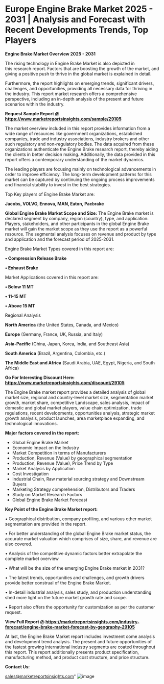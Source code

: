 # Europe Engine Brake Market 2025 - 2031 | Analysis and Forecast with Recent Developments Trends, Top Players

<Strong> Engine Brake Market Overview 2025 - 2031</strong>

The rising technology in Engine Brake Market is also depicted in this research report. Factors that are boosting the growth of the market, and giving a positive push to thrive in the global market is explained in detail.

Furthermore, the report highlights on emerging trends, significant drivers, challenges, and opportunities, providing all necessary data for thriving in the industry. This report market research offers a comprehensive perspective, including an in-depth analysis of the present and future scenarios within the industry.

<strong>Request Sample Report @ <a href=https://www.marketreportsinsights.com/sample/29105>https://www.marketreportsinsights.com/sample/29105</a></strong>

The market overview included in this report provides information from a wide range of resources like government organizations, established companies, trade and industry associations, industry brokers and other such regulatory and non-regulatory bodies. The data acquired from these organizations authenticate the Engine Brake research report, thereby aiding the clients in better decision making. Additionally, the data provided in this report offers a contemporary understanding of the market dynamics.

The leading players are focusing mainly on technological advancements in order to improve efficiency. The long-term development patterns for this market can be captured by continuing the ongoing process improvements and financial stability to invest in the best strategies.

Top Key players of Engine Brake Market are:

<strong>Jacobs, VOLVO, Ennova, MAN, Eaton, Pacbrake</strong>

<strong><b>Global Engine Brake Market Scope and Size:</b></strong>
The Engine Brake market is declared segment by company, region (country), type, and application. Players, stakeholders, and other participants in the global Engine Brake market will gain the market scope as they use the report as a powerful resource. The segmental analysis focuses on revenue and product by type and application and the forecast period of 2025-2031.

Engine Brake Market Types covered in this report are:

<strong>• Compression Release Brake

• Exhaust Brake</strong>

Market Applications covered in this report are:

<strong>• Below 11 MT

• 11-15 MT

• Above 15 MT</strong> 

Regional Analysis

<strong>North America</strong> (the United States, Canada, and Mexico)

<strong>Europe</strong> (Germany, France, UK, Russia, and Italy)

<strong>Asia-Pacific</strong> (China, Japan, Korea, India, and Southeast Asia)

<strong>South America</strong> (Brazil, Argentina, Colombia, etc.)

<strong>The Middle East and Africa</strong> (Saudi Arabia, UAE, Egypt, Nigeria, and South Africa)

<strong>Go For Interesting Discount Here: <a href=https://www.marketreportsinsights.com/discount/29105>https://www.marketreportsinsights.com/discount/29105</a></strong>

The Engine Brake market report provides a detailed analysis of global market size, regional and country-level market size, segmentation market growth, market share, competitive Landscape, sales analysis, impact of domestic and global market players, value chain optimization, trade regulations, recent developments, opportunities analysis, strategic market growth analysis, product launches, area marketplace expanding, and technological innovations.

<strong><b>Major factors covered in the report:</b></strong>
<ul>
  <li>Global Engine Brake Market </li>
  <li>Economic Impact on the Industry</li>
  <li>Market Competition in terms of Manufacturers</li>
  <li>Production, Revenue (Value) by geographical segmentation</li>
  <li>Production, Revenue (Value), Price Trend by Type</li>
  <li>Market Analysis by Application</li>
  <li>Cost Investigation</li>
  <li>Industrial Chain, Raw material sourcing strategy and Downstream Buyers</li>
  <li>Marketing Strategy comprehension, Distributors and Traders</li>
  <li>Study on Market Research Factors</li>
  <li>Global Engine Brake Market Forecast</li>
</ul>

<strong><b>Key Point of the Engine Brake Market report:</b></strong>

• Geographical distribution, company profiling, and various other market segmentation are provided in the report.

• For better understanding of the global Engine Brake market status, the accurate market valuation which comprises of size, share, and revenue are also covered.

• Analysis of the competitive dynamic factors better extrapolate the complete market overview

• What will be the size of the emerging Engine Brake market in 2031?

• The latest trends, opportunities and challenges, and growth drivers provide better construal of the Engine Brake Market.

• In-detail industrial analysis, sales study, and production understanding shed more light on the future market growth rate and scope.

• Report also offers the opportunity for customization as per the customer request.

<strong><b>View Full Report @ <a href=https://marketreportsinsights.com/industry-forecast/engine-brake-market-forecast-by-geography-29105>https://marketreportsinsights.com/industry-forecast/engine-brake-market-forecast-by-geography-29105</a></b></strong>


At last, the Engine Brake Market report includes investment come analysis and development trend analysis. The present and future opportunities of the fastest growing international industry segments are coated throughout this report. This report additionally presents product specification, manufacturing method, and product cost structure, and price structure.

<strong>Contact Us:</strong>

sales@marketreportsinsights.com"
![image](https://github.com/user-attachments/assets/2d3a1a47-acf7-438a-aa7a-7391d4267afd)
